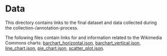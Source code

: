 # Data

This directory contains links to the final dataset and data collected during the collection-/annotation-process.

The following files contain links for and information related to the Wikimedia Commons charts: 
[barchart_horizontal.json](https://github.com/mubasharaak/chartfc_dataset_wikicommons/blob/main/data/dataset/barchart_horizontal.json), 
[barchart_vertical.json](https://github.com/mubasharaak/chartfc_dataset_wikicommons/blob/main/data/dataset/barchart_vertical.json), 
[line_chart.json](https://github.com/mubasharaak/chartfc_dataset_wikicommons/blob/main/data/dataset/line_chart.json), 
[pie_chart.json](https://github.com/mubasharaak/chartfc_dataset_wikicommons/blob/main/data/dataset/pie_chart.json), 
[scatter_plot.json](https://github.com/mubasharaak/chartfc_dataset_wikicommons/blob/main/data/dataset/scatter_plot.json).

